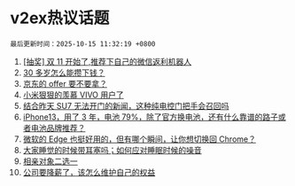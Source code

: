 # v2ex热议话题

`最后更新时间：2025-10-15 11:32:19 +0800`

1. [[抽奖] 双 11 开始了,推荐下自己的微信返利机器人](https://www.v2ex.com/t/1165099)
1. [30 多岁怎么能攒下钱？](https://www.v2ex.com/t/1165096)
1. [京东的 offer 要不要拿？](https://www.v2ex.com/t/1165131)
1. [小米狠狠的羡慕 VIVO 用户了](https://www.v2ex.com/t/1165207)
1. [结合昨天 SU7 无法开门的新闻，这种纯电控门把手会召回吗](https://www.v2ex.com/t/1165156)
1. [iPhone13，用了 3 年，电池 79%，除了官方换电池，还有什么靠谱的路子或者电池品牌推荐？](https://www.v2ex.com/t/1165157)
1. [微软的 Edge 也挺好用的，但有哪个瞬间，让你想切换回 Chrome？](https://www.v2ex.com/t/1165132)
1. [大家睡觉的时候带耳塞吗；如何应对睡眠时候的噪音](https://www.v2ex.com/t/1165271)
1. [相亲对象二选一](https://www.v2ex.com/t/1165327)
1. [公司要降薪了，该怎么维护自己的权益](https://www.v2ex.com/t/1165275)

